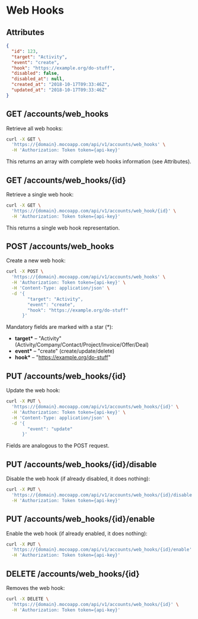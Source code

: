 # Web Hooks

## Attributes

```json
{
  "id": 123,
  "target": "Activity",
  "event": "create",
  "hook": "https://example.org/do-stuff",
  "disabled": false,
  "disabled_at": null,
  "created_at": "2018-10-17T09:33:46Z",
  "updated_at": "2018-10-17T09:33:46Z"
}
```

## GET /accounts/web_hooks

Retrieve all web hooks:

```bash
curl -X GET \
  'https://{domain}.mocoapp.com/api/v1/accounts/web_hooks' \
  -H 'Authorization: Token token={api-key}'
```

This returns an array with complete web hooks information (see Attributes).

## GET /accounts/web_hooks/{id}

Retrieve a single web hook:

```bash
curl -X GET \
  'https://{domain}.mocoapp.com/api/v1/accounts/web_hook/{id}' \
  -H 'Authorization: Token token={api-key}'
```

This returns a single web hook representation.

## POST /accounts/web_hooks

Create a new web hook:

```bash
curl -X POST \
  'https://{domain}.mocoapp.com/api/v1/accounts/web_hooks' \
  -H 'Authorization: Token token={api-key}' \
  -H 'Content-Type: application/json' \
  -d '{
        "target": "Activity",
        "event": "create",
        "hook": "https://example.org/do-stuff"
      }'
```

Mandatory fields are marked with a star (\*):

- **target\*** – "Activity" (Activity/Company/Contact/Project/Invoice/Offer/Deal)
- **event\*** – "create" (create/update/delete)
- **hook\*** – "https://example.org/do-stuff" 

## PUT /accounts/web_hooks/{id}

Update the web hook:

```bash
curl -X PUT \
  'https://{domain}.mocoapp.com/api/v1/accounts/web_hooks/{id}' \
  -H 'Authorization: Token token={api-key}' \
  -H 'Content-Type: application/json' \
  -d '{
        "event": "update"
      }'
```

Fields are analogous to the POST request.

## PUT /accounts/web_hooks/{id}/disable

Disable the web hook (if already disabled, it does nothing):

```bash
curl -X PUT \
  'https://{domain}.mocoapp.com/api/v1/accounts/web_hooks/{id}/disable' \
  -H 'Authorization: Token token={api-key}'
```

## PUT /accounts/web_hooks/{id}/enable

Enable the web hook (if already enabled, it does nothing):

```bash
curl -X PUT \
  'https://{domain}.mocoapp.com/api/v1/accounts/web_hooks/{id}/enable' \
  -H 'Authorization: Token token={api-key}'
```

## DELETE /accounts/web_hooks/{id}

Removes the web hook:

```bash
curl -X DELETE \
  'https://{domain}.mocoapp.com/api/v1/accounts/web_hooks/{id}' \
  -H 'Authorization: Token token={api-key}'
```
